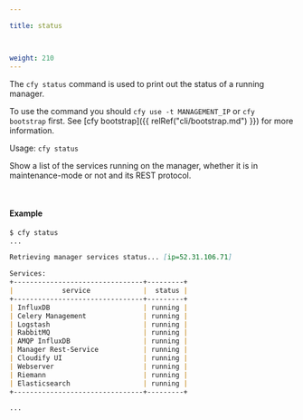 ```yaml
---

title: status



weight: 210
---
```


The `cfy status` command is used to print out the status of a running manager.

To use the command you should `cfy use -t MANAGEMENT_IP` or `cfy bootstrap` first.  See [cfy bootstrap]({{ relRef("cli/bootstrap.md") }}) for more information.


Usage: `cfy status`

Show a list of the services running on the manager, whether it is in maintenance-mode or not and its REST protocol. 


&nbsp;
#### Example

```markdown
$ cfy status
...

Retrieving manager services status... [ip=52.31.106.71]

Services:
+--------------------------------+---------+
|            service             |  status |
+--------------------------------+---------+
| InfluxDB                       | running |
| Celery Management              | running |
| Logstash                       | running |
| RabbitMQ                       | running |
| AMQP InfluxDB                  | running |
| Manager Rest-Service           | running |
| Cloudify UI                    | running |
| Webserver                      | running |
| Riemann                        | running |
| Elasticsearch                  | running |
+--------------------------------+---------+

...
```
